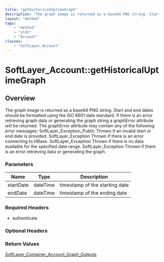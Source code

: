 ```yaml
---
title: "getHistoricalUptimeGraph"
description: "The graph image is returned as a base64 PNG string. Start and end dates should be formatted using the ISO 8601 date stan... "
layout: "method"
tags:
    - "method"
    - "sldn"
    - "Account"
classes:
    - "SoftLayer_Account"
---
```

# SoftLayer_Account::getHistoricalUptimeGraph
## Overview 
The graph image is returned as a base64 PNG string. Start and end dates should be formatted using the ISO 8601 date standard. If there is an error retrieving graph data or generating the graph string a graphError attribute will be returned. The graphError attribute may contain any of the following error messages: SoftLayer_Exception_Public Thrown if an invalid start or end date is provided. SoftLayer_Exception Thrown if there is an error connecting to HBase. SoftLayer_Exception Thrown if there is no data available for the specified date range. SoftLayer_Exception Thrown if there is an error retrieving data or generating the graph. 

### Parameters 
|Name | Type | Description |
| --- | --- | --- |
|startDate| dateTime| timestamp of the starting date|
|endDate| dateTime| timestamp of the ending date|


### Required Headers
* authenticate

### Optional Headers

### Return Values
<a href='/reference/datatypes/SoftLayer_Container_Account_Graph_Outputs'>SoftLayer_Container_Account_Graph_Outputs </a>

